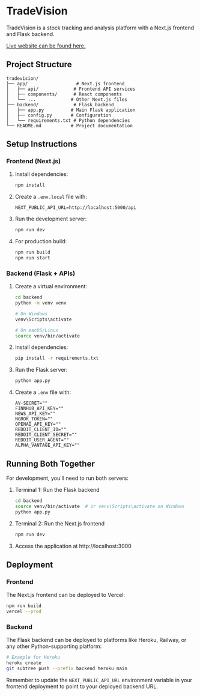 # TradeVision

TradeVision is a stock tracking and analysis platform with a Next.js frontend and Flask backend.

[Live website can be found here.](https://tradevision-nyu.vercel.app)

## Project Structure

```
tradevision/
├── app/                  # Next.js frontend
│   ├── api/             # Frontend API services
│   ├── components/      # React components
│   └── ...             # Other Next.js files
├── backend/             # Flask backend
│   ├── app.py          # Main Flask application
│   ├── config.py       # Configuration
│   └── requirements.txt # Python dependencies
└── README.md           # Project documentation
```

## Setup Instructions

### Frontend (Next.js)

1. Install dependencies:
   ```bash
   npm install
   ```

2. Create a `.env.local` file with:
   ```
   NEXT_PUBLIC_API_URL=http://localhost:5000/api
   ```

3. Run the development server:
   ```bash
   npm run dev
   ```

4. For production build:
   ```bash
   npm run build
   npm run start
   ```

### Backend (Flask + APIs)

1. Create a virtual environment:
   ```bash
   cd backend
   python -m venv venv
   
   # On Windows
   venv\Scripts\activate
   
   # On macOS/Linux
   source venv/bin/activate
   ```

2. Install dependencies:
   ```bash
   pip install -r requirements.txt
   ```

3. Run the Flask server:
   ```bash
   python app.py
   ```

4. Create a `.env` file with:
   ```
   AV-SECRET=""
   FINNHUB_API_KEY=""
   NEWS_API_KEY=""
   NGROK_TOKEN=""
   OPENAI_API_KEY=""
   REDDIT_CLIENT_ID=""
   REDDIT_CLIENT_SECRET=""
   REDDIT_USER_AGENT=""
   ALPHA_VANTAGE_API_KEY=""
   ```

## Running Both Together

For development, you'll need to run both servers:

1. Terminal 1: Run the Flask backend
   ```bash
   cd backend
   source venv/bin/activate  # or venv\Scripts\activate on Windows
   python app.py
   ```

2. Terminal 2: Run the Next.js frontend
   ```bash
   npm run dev
   ```

3. Access the application at http://localhost:3000

## Deployment

### Frontend

The Next.js frontend can be deployed to Vercel:

```bash
npm run build
vercel --prod
```


### Backend

The Flask backend can be deployed to platforms like Heroku, Railway, or any other Python-supporting platform:

```bash
# Example for Heroku
heroku create
git subtree push --prefix backend heroku main
```

Remember to update the `NEXT_PUBLIC_API_URL` environment variable in your frontend deployment to point to your deployed backend URL.

